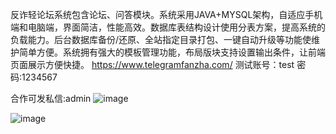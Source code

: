 反诈轻论坛系统包含论坛、问答模块。系统采用JAVA+MYSQL架构，自适应手机端和电脑端，界面简洁，性能高效。数据库表结构设计使用分表方案，提高系统的负载能力。后台数据库备份/还原、全站指定目录打包、一键自动升级等功能使维护简单方便。系统拥有强大的模板管理功能，布局版块支持设置输出条件，让前端页面展示方便快捷。
https://www.telegramfanzha.com/
测试账号：test 密码:1234567

合作可发私信:admin
![image](https://github.com/user-attachments/assets/4961f09e-cb11-4512-b74a-937ed426f677)

![image](https://github.com/user-attachments/assets/c28fbf4e-201f-41a1-aa8b-6ef1d412882f)
